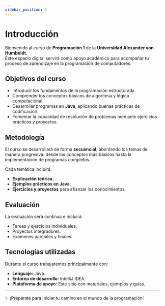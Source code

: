 ```yaml
---
sidebar_position: 1
---
```


# Introducción

Bienvenido al curso de **Programación 1** de la **Universidad Alexander von Humboldt**.  
Este espacio digital servirá como apoyo académico para acompañar tu proceso de aprendizaje en la programación de computadores.

## Objetivos del curso

- Introducir los fundamentos de la programación estructurada.  
- Comprender los conceptos básicos de algoritmia y lógica computacional.  
- Desarrollar programas en **Java**, aplicando buenas prácticas de codificación.  
- Fomentar la capacidad de resolución de problemas mediante ejercicios prácticos y proyectos.  

## Metodología

El curso se desarrollará de forma **secuencial**, abordando los temas de manera progresiva: desde los conceptos más básicos hasta la implementación de programas completos.  

Cada temática incluirá:
- **Explicación teórica.**
- **Ejemplos prácticos en Java.**
- **Ejercicios y proyectos** para afianzar los conocimientos.

## Evaluación

La evaluación será continua e incluirá:
- Tareas y ejercicios individuales.  
- Proyectos integradores.  
- Exámenes parciales y finales.  

## Tecnologías utilizadas

Durante el curso trabajaremos principalmente con:
- **Lenguaje:** Java.  
- **Entorno de desarrollo:** IntelliJ IDEA.
- **Plataforma de apoyo:** Este sitio con materiales, ejemplos y guías.

---

✨ ¡Prepárate para iniciar tu camino en el mundo de la programación!
